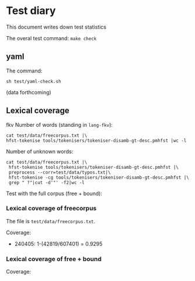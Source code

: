 Test diary
==========

This document writes down test statistics

The overal test command: `make check`

## yaml

The command:

`sh test/yaml-check.sh` 

(data forthcoming)

## Lexical coverage 
fkv
Number of words (standing in `lang-fkv`):

```
cat test/data/freecorpus.txt |\
hfst-tokenise tools/tokenisers/tokeniser-disamb-gt-desc.pmhfst |wc -l
```

Number of unknown words:

```
cat test/data/freecorpus.txt |\
 hfst-tokenise tools/tokenisers/tokeniser-disamb-gt-desc.pmhfst |\
 preprocess --corr=test/data/typos.txt|\
 hfst-tokenise -cg tools/tokenisers/tokeniser-disamb-gt-desc.pmhfst |\
 grep " ?"|cut -d'"' -f2|wc -l
```

Test with the full corpus (free + bound):



### Lexical coverage of freecorpus

The file is `test/data/freecorpus.txt`.

Coverage:

- 240405: 1-(42819/607401) = 0.9295

### Lexical coverage of free + bound

Coverage:







